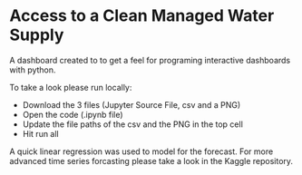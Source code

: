 # Access to a Clean Managed Water Supply

A dashboard created to to get a feel for programing interactive dashboards with python.

To take a look please run locally:
- Download the 3 files (Jupyter Source File, csv and a PNG)
- Open the code (.ipynb file)
- Update the file paths of the csv and the PNG in the top cell
- Hit run all

A quick linear regression was used to model for the forecast. For more advanced time series forcasting please take a look in the Kaggle repository.
